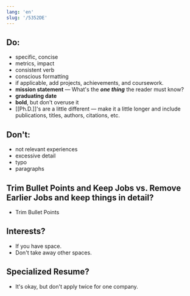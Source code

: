 ```yaml
---
lang: 'en'
slug: '/5352DE'
---
```


## Do:

- specific, concise
- metrics, impact
- consistent verb
- conscious formatting
- if applicable, add projects, achievements, and coursework.
- **mission statement** — What's the **_one thing_** the reader must know?
- **graduating date**
- **bold**, but don't overuse it
- [[Ph.D.]]'s are a little different — make it a little longer and include publications, titles, authors, citations, etc.

## Don't:

- not relevant experiences
- excessive detail
- typo
- paragraphs

## Trim Bullet Points and Keep Jobs vs. Remove Earlier Jobs and keep things in detail?

- Trim Bullet Points

## Interests?

- If you have space.
- Don't take away other spaces.

## Specialized Resume?

- It's okay, but don't apply twice for one company.
